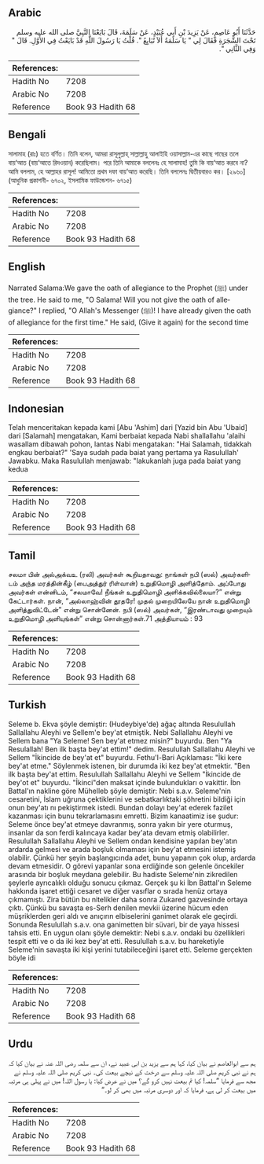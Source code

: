 ## Arabic


<div dir="rtl" lang="ar" style={{fontSize:'larger',backgroundColor:'#f8f9fa',padding:20}}>
حَدَّثَنَا أَبُو عَاصِمٍ، عَنْ يَزِيدَ بْنِ أَبِي عُبَيْدٍ، عَنْ سَلَمَةَ، قَالَ بَايَعْنَا النَّبِيَّ صلى الله عليه وسلم تَحْتَ الشَّجَرَةِ فَقَالَ لِي ‏"‏ يَا سَلَمَةُ أَلاَ تُبَايِعُ ‏"‏‏.‏ قُلْتُ يَا رَسُولَ اللَّهِ قَدْ بَايَعْتُ فِي الأَوَّلِ‏.‏ قَالَ ‏"‏ وَفِي الثَّانِي ‏"‏‏.‏
</div>
<div style={{backgroundColor:'#f8f9fa',padding:20, marginBottom: 10}}><table> <thead> <tr> <th>References:</th> <th></th> </tr> </thead> <tbody><tr><td>Hadith No</td><td>7208</td></tr><tr><td>Arabic No</td><td>7208</td></tr><tr><td>Reference</td><td>Book 93 Hadith 68</td></tr></tbody></table></div>

## Bengali


<div dir="ltr" lang="bn" style={{fontSize:'larger',backgroundColor:'#f8f9fa',padding:20}}>
সালামাহ (রাঃ) হতে বর্ণিত। তিনি বলেন, আমরা রাসূলুল্লাহ্ সাল্লাল্লাহু আলাইহি ওয়াসাল্লাম-এর কাছে গাছের তলে বায়‘আত (বায়‘আতে রিদওয়ান) করেছিলাম। পরে তিনি আমাকে বললেনঃ হে সালামাহ! তুমি কি বায়‘আত করবে না? আমি বললাম, হে আল্লাহর রাসূল! আমিতো প্রথম দফা বায়‘আত করেছি। তিনি বললেনঃ দ্বিতীয়বারও কর। [২৯৬০] (আধুনিক প্রকাশনী- ৬৭০২, ইসলামিক ফাউন্ডেশন- ৬৭১৫)
</div>
<div style={{backgroundColor:'#f8f9fa',padding:20, marginBottom: 10}}><table> <thead> <tr> <th>References:</th> <th></th> </tr> </thead> <tbody><tr><td>Hadith No</td><td>7208</td></tr><tr><td>Arabic No</td><td>7208</td></tr><tr><td>Reference</td><td>Book 93 Hadith 68</td></tr></tbody></table></div>

## English


<div dir="ltr" lang="en" style={{fontSize:'larger',backgroundColor:'#f8f9fa',padding:20}}>
Narrated Salama:We gave the oath of allegiance to the Prophet (ﷺ) under the tree. He said to me, "O Salama! Will you not give the oath of allegiance?" I replied, "O Allah's Messenger (ﷺ)! I have already given the oath of allegiance for the first time." He said, (Give it again) for the second time
</div>
<div style={{backgroundColor:'#f8f9fa',padding:20, marginBottom: 10}}><table> <thead> <tr> <th>References:</th> <th></th> </tr> </thead> <tbody><tr><td>Hadith No</td><td>7208</td></tr><tr><td>Arabic No</td><td>7208</td></tr><tr><td>Reference</td><td>Book 93 Hadith 68</td></tr></tbody></table></div>

## Indonesian


<div dir="ltr" lang="id" style={{fontSize:'larger',backgroundColor:'#f8f9fa',padding:20}}>
Telah menceritakan kepada kami [Abu 'Ashim] dari [Yazid bin Abu 'Ubaid] dari [Salamah] mengatakan, Kami berbaiat kepada Nabi shallallahu 'alaihi wasallam dibawah pohon, lantas Nabi mengatakan: "Hai Salamah, tidakkah engkau berbaiat?" 'Saya sudah pada baiat yang pertama ya Rasulullah' Jawabku. Maka Rasulullah menjawab: "lakukanlah juga pada baiat yang kedua
</div>
<div style={{backgroundColor:'#f8f9fa',padding:20, marginBottom: 10}}><table> <thead> <tr> <th>References:</th> <th></th> </tr> </thead> <tbody><tr><td>Hadith No</td><td>7208</td></tr><tr><td>Arabic No</td><td>7208</td></tr><tr><td>Reference</td><td>Book 93 Hadith 68</td></tr></tbody></table></div>

## Tamil


<div dir="ltr" lang="ta" style={{fontSize:'larger',backgroundColor:'#f8f9fa',padding:20}}>
சலமா பின் அல்அக்வஉ (ரலி) அவர்கள் கூறியதாவது: நாங்கள் நபி (ஸல்) அவர்களிடம் அந்த மரத்தின்கீழ் (பைஅத்துர் ரிள்வான்) உறுதிமொழி அளித்தோம். அப்போது அவர்கள் என்னிடம், “சலமாவே! நீங்கள் உறுதிமொழி அளிக்கவில்லையா?” என்று கேட்டார்கள். நான், “அல்லாஹ்வின் தூதரே! முதல் முறையிலேயே நான் உறுதிமொழி அளித்துவிட்டேன்” என்று சொன்னேன். நபி (ஸல்) அவர்கள், “இரண்டாவது முறையும் உறுதிமொழி அளியுங்கள்” என்று சொன்னார்கள்.71 அத்தியாயம் : 93
</div>
<div style={{backgroundColor:'#f8f9fa',padding:20, marginBottom: 10}}><table> <thead> <tr> <th>References:</th> <th></th> </tr> </thead> <tbody><tr><td>Hadith No</td><td>7208</td></tr><tr><td>Arabic No</td><td>7208</td></tr><tr><td>Reference</td><td>Book 93 Hadith 68</td></tr></tbody></table></div>

## Turkish


<div dir="ltr" lang="tr" style={{fontSize:'larger',backgroundColor:'#f8f9fa',padding:20}}>
Seleme b. Ekva şöyle demiştir: (Hudeybiye'de) ağaç altında ResuluIlah Sallallahu Aleyhi ve Sellem'e bey'at etmiştik. Nebi Sallallahu Aleyhi ve Sellem bana "Ya Seleme! Sen bey'at etmez misin?" buyurdu. Ben "Ya Resulallah! Ben ilk başta bey'at ettim!" dedim. Resulullah Sallallahu Aleyhi ve Sellem "İkincide de bey'at et" buyurdu. Fethu'l-Bari Açıklaması: "İki kere bey'at etme." Söylenmek istenen, bir durumda iki kez bey'at etmektir. "Ben ilk başta bey'at ettim. Resulullah Sallallahu Aleyhi ve Sellem "İkincide de bey'ot et" buyurdu. "İkinci"den maksat içinde bulundukları o vakittir. İbn Battal'ın nakline göre Mühelleb şöyle demiştir: Nebi s.a.v. Seleme'nin cesaretini, İslam uğruna çektiklerini ve sebatkarlıktaki şöhretini bildiği için onun bey'atı nı pekiştirmek istedi. Bundan dolayı bey'at ederek fazilet kazanması için bunu tekrarlamasını emretti. Bizim kanaatimiz ise şudur: Seleme önce bey'at etmeye davranmış, sonra yakın bir yere oturmuş, insanlar da son ferdi kalıncaya kadar bey'ata devam etmiş olabilirler. Resulullah Sallallahu Aleyhi ve Sellem ondan kendisine yapılan bey'atın ardarda gelmesi ve arada boşluk olmaması için bey'at etmesini istemiş olabilir. Çünkü her şeyin başlangıcında adet, bunu yapanın çok olup, ardarda devam etmesidir. O görevi yapanlar sona erdiğinde son gelenle öncekiler arasında bir boşluk meydana gelebilir. Bu hadiste Seleme'nin zikredilen şeylerle ayrıcalıklı olduğu sonucu çıkmaz. Gerçek şu ki İbn Battal'ın Seleme hakkında işaret ettiği cesaret ve diğer vasıflar o sırada henüz ortaya çıkmamıştı. Zira bütün bu nitelikler daha sonra Zukared gazvesinde ortaya çıktı. Çünkü bu savaşta es-Serh denilen mevkii üzerine hücum eden müşriklerden geri aldı ve anıçırın elbiselerini ganimet olarak ele geçirdi. Sonunda Resulullah s.a.v. ona ganimetten bir süvari, bir de yaya hissesi tahsis etti. En uygun olanı şöyle demektir: Nebi s.a.v. ondaki bu özellikleri tespit etti ve o da iki kez bey'at etti. Resulullah s.a.v. bu hareketiyle Seleme'nin savaşta iki kişi yerini tutabileceğini işaret etti. Seleme gerçekten böyle idi
</div>
<div style={{backgroundColor:'#f8f9fa',padding:20, marginBottom: 10}}><table> <thead> <tr> <th>References:</th> <th></th> </tr> </thead> <tbody><tr><td>Hadith No</td><td>7208</td></tr><tr><td>Arabic No</td><td>7208</td></tr><tr><td>Reference</td><td>Book 93 Hadith 68</td></tr></tbody></table></div>

## Urdu


<div dir="rtl" lang="ur" style={{fontSize:'larger',backgroundColor:'#f8f9fa',padding:20}}>
ہم سے ابوالعاصم نے بیان کیا، کہا ہم سے یزید بن ابی عبید نے، ان سے سلمہ رضی اللہ عنہ نے بیان کیا کہ ہم نے نبی کریم صلی اللہ علیہ وسلم سے درخت کے نیچے بیعت کی۔ نبی کریم صلی اللہ علیہ وسلم نے مجھ سے فرمایا ”سلمہ! کیا تم بیعت نہیں کرو گے؟ میں نے عرض کیا: یا رسول اللہ! میں نے پہلی ہی مرتبہ میں بیعت کر لی ہے، فرمایا کہ اور دوسری مرتبہ میں بھی کر لو۔“
</div>
<div style={{backgroundColor:'#f8f9fa',padding:20, marginBottom: 10}}><table> <thead> <tr> <th>References:</th> <th></th> </tr> </thead> <tbody><tr><td>Hadith No</td><td>7208</td></tr><tr><td>Arabic No</td><td>7208</td></tr><tr><td>Reference</td><td>Book 93 Hadith 68</td></tr></tbody></table></div>